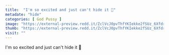 ```yaml
---
title:  "I'm so excited and just can't hide it 🤤"
metadate: "hide"
categories: [ God Pussy ]
image: "https://external-preview.redd.it/ZclVcJ0pvThfYKIekke2fSUz_6Xfdrp-z2w8xKwMZYE.jpg?auto=webp&s=e06075af6686738801388a3a8819b062fbc8ce4b"
thumb: "https://external-preview.redd.it/ZclVcJ0pvThfYKIekke2fSUz_6Xfdrp-z2w8xKwMZYE.jpg?width=1080&crop=smart&auto=webp&s=57d867126acac9c01a979d87d99622314a4dd590"
visit: ""
---
```

I'm so excited and just can't hide it 🤤
